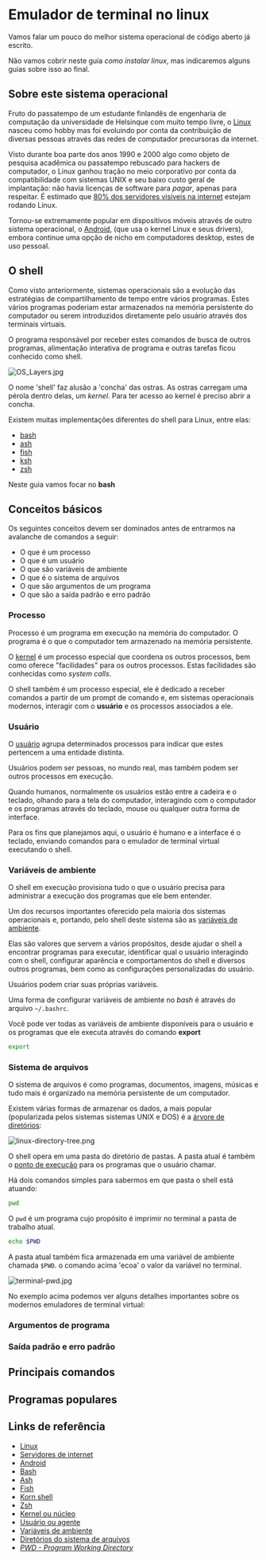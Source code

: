 # Emulador de terminal no linux

Vamos falar um pouco do melhor sistema operacional de código aberto já escrito.

Não vamos cobrir neste guia _como instalar linux_, mas indicaremos alguns guias
sobre isso ao final.

## Sobre este sistema operacional

Fruto do passatempo de um estudante finlandês de engenharia de computação da
universidade de Helsinque com muito tempo livre, o [Linux][1] nasceu como hobby
mas foi evoluindo por conta da contribuição de diversas pessoas através das
redes de computador precursoras da internet.

Visto durante boa parte dos anos 1990 e 2000 algo como objeto de pesquisa
acadêmica ou passatempo rebuscado para hackers de computador, o Linux ganhou
tração no meio corporativo por conta da compatibilidade com sistemas UNIX e seu
baixo custo geral de implantação: não havia licenças de software para _pagar_,
apenas para respeitar. É estimado que
[80% dos servidores visíveis na internet][2] estejam rodando Linux.

Tornou-se extremamente popular em dispositivos móveis através de outro sistema
operacional, o [Android][3], (que usa o kernel Linux e seus drivers), embora
continue uma opção de nicho em computadores desktop, estes de uso pessoal.

## O shell

Como visto anteriormente, sistemas operacionais são a evolução das estratégias
de compartilhamento de tempo entre vários programas. Estes vários programas
poderiam estar armazenados na memória persistente do computador ou serem
introduzidos diretamente pelo usuário através dos terminais virtuais.

O programa responsável por receber estes comandos de busca de outros programas,
alimentação interativa de programa e outras tarefas ficou conhecido como shell.

![OS_Layers.jpg](../imgs/OS_Layers.jpg)

O nome 'shell' faz alusão a 'concha' das ostras. As ostras carregam uma pérola
dentro delas, um _kernel_. Para ter acesso ao kernel é preciso abrir a concha.

Existem muitas implementações diferentes do shell para Linux, entre elas:

- [bash][4]
- [ash][5]
- [fish][6]
- [ksh][7]
- [zsh][8]

Neste guia vamos focar no **bash**

## Conceitos básicos

Os seguintes conceitos devem ser dominados antes de entrarmos na avalanche de
comandos a seguir:

- O que é um processo
- O que é um usuário
- O que são variáveis de ambiente
- O que é o sistema de arquivos
- O que são argumentos de um programa
- O que são a saída padrão e erro padrão

### Processo

Processo é um programa em execução na memória do computador. O programa é o que
o computador tem armazenado na memória persistente.

O [kernel][9] é um processo especial que coordena os outros processos, bem como
oferece "facilidades" para os outros processos. Estas facilidades são conhecidas
como _system calls_.

O shell também é um processo especial, ele é dedicado a receber comandos a
partir de um prompt de comando e, em sistemas operacionais modernos, interagir
com o **usuário** e os processos associados a ele.

### Usuário

O [usuário][10] agrupa determinados processos para indicar que estes pertencem a
uma entidade distinta.

Usuários podem ser pessoas, no mundo real, mas também podem ser outros processos
em execução.

Quando humanos, normalmente os usuários estão entre a cadeira e o teclado,
olhando para a tela do computador, interagindo com o computador e os programas
através do teclado, mouse ou qualquer outra forma de interface.

Para os fins que planejamos aqui, o usuário é humano e a interface é o teclado,
enviando comandos para o emulador de terminal virtual executando o shell.

### Variáveis de ambiente

O shell em execução provisiona tudo o que o usuário precisa para administrar a
execução dos programas que ele bem entender.

Um dos recursos importantes oferecido pela maioria dos sistemas operacionais e,
portando, pelo shell deste sistema são as [variáveis de ambiente][11].

Elas são valores que servem a vários propósitos, desde ajudar o shell a
encontrar programas para executar, identificar qual o usuário interagindo com o
shell, configurar aparência e comportamentos do shell e diversos outros
programas, bem como as configurações personalizadas do usuário.

Usuários podem criar suas próprias variáveis.

Uma forma de configurar variáveis de ambiente no _bash_ é através do arquivo
`~/.bashrc`.

Você pode ver todas as variáveis de ambiente disponíveis para o usuário e os
programas que ele executa através do comando **export**

```bash
export
```

### Sistema de arquivos

O sistema de arquivos é como programas, documentos, imagens, músicas e tudo mais
é organizado na memória persistente de um computador.

Existem várias formas de armazenar os dados, a mais popular (popularizada pelos
sistemas sistemas UNIX e DOS) é a [árvore de diretórios][12]:

![linux-directory-tree.png](../imgs/linux-directory-tree.png)

O shell opera em uma pasta do diretório de pastas. A pasta atual é também o
[ponto de execução][13] para os programas que o usuário chamar.

Há dois comandos simples para sabermos em que pasta o shell está atuando:

```bash
pwd
```

O `pwd` é um programa cujo propósito é imprimir no terminal a pasta de trabalho
atual.

```bash
echo $PWD
```

A pasta atual também fica armazenada em uma variável de ambiente chamada `$PWD`.
o comando acima 'ecoa' o valor da variável no terminal.

![terminal-pwd.jpg](../imgs/terminal-pwd.jpg)

No exemplo acima podemos ver alguns detalhes importantes sobre os modernos
emuladores de terminal virtual:

### Argumentos de programa

### Saída padrão e erro padrão

## Principais comandos

## Programas populares

## Links de referência

- [Linux][1]
- [Servidores de internet][2]
- [Android][3]
- [Bash][4]
- [Ash][5]
- [Fish][6]
- [Korn shell][7]
- [Zsh][8]
- [Kernel ou núcleo][9]
- [Usuário ou agente][10]
- [Variáveis de ambiente][11]
- [Diretórios do sistema de arquivos][12]
- [_PWD - Program Working Directory_][13]

[1]: https://www.linux.org/
[2]: https://en.wikipedia.org/wiki/Usage_share_of_operating_systems#Public_servers_on_the_Internet
[3]: https://www.android.com/
[4]: https://www.gnu.org/software/bash/
[5]: https://akashnag.github.io/ash/
[6]: https://fishshell.com/
[7]: http://kornshell.com/
[8]: https://www.zsh.org/
[9]: <https://pt.wikipedia.org/wiki/N%C3%BAcleo_(sistema_operacional)>
[10]: <https://pt.wikipedia.org/wiki/Usu%C3%A1rio_(computa%C3%A7%C3%A3o)>
[11]: https://pt.stackoverflow.com/a/339483/5827
[12]: https://linuxhandbook.com/linux-directory-structure/
[13]: https://en.wikipedia.org/wiki/Pwd
